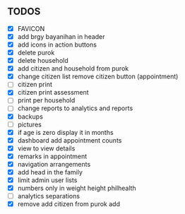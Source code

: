 ## TODOS

- [x] FAVICON
- [x] add brgy bayanihan in header
- [x] add icons in action buttons
- [x] delete purok
- [x] delete household
- [x] add citizen and household from purok
- [x] change citizen list remove citizen button (appointment)
- [ ] citizen print
- [x] citizen print assessment
- [ ] print per household
- [ ] change reports to analytics and reports
- [x] backups
- [ ] pictures
- [x] if age is zero display it in months
- [x] dashboard add appointment counts
- [x] view to view details
- [x] remarks in appointment
- [x] navigation arrangements
- [x] add head in the family
- [x] limit admin user lists
- [x] numbers only in weight height philhealth
- [ ] analytics separations
- [x] remove add citizen from purok add
